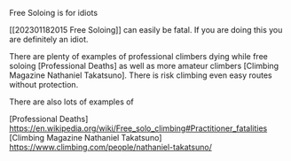 Free Soloing is for idiots

[[202301182015 Free Soloing]] can easily be fatal. If you are doing this you are definitely an idiot.

There are plenty of examples of professional climbers dying while free soloing [Professional Deaths] as well as more amateur climbers [Climbing Magazine Nathaniel Takatsuno]. There is risk climbing even easy routes without protection.

There are also lots of examples of 



[Professional Deaths] https://en.wikipedia.org/wiki/Free_solo_climbing#Practitioner_fatalities
[Climbing Magazine Nathaniel Takatsuno] https://www.climbing.com/people/nathaniel-takatsuno/